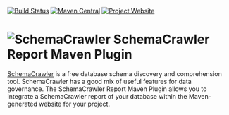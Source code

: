 [![Build Status](https://travis-ci.org/sualeh/SchemaCrawler-Report-Maven-Plugin.svg?branch=master)](https://travis-ci.org/sualeh/SchemaCrawler-Report-Maven-Plugin)
[![Maven Central](https://img.shields.io/maven-central/v/us.fatehi/schemacrawler.svg)](http://search.maven.org/#search%7Cga%7C1%7Cg%3Aus.fatehi%20schemacrawler)
[![Project Website](https://img.shields.io/badge/project--website-schemacrawler-ff69b4.svg)](http://sualeh.github.io/SchemaCrawler-Report-Maven-Plugin)

# ![SchemaCrawler](https://github.com/sualeh/SchemaCrawler/blob/master/schemacrawler-site/src/site/resources/images/schemacrawler_logo.png?raw=true) SchemaCrawler Report Maven Plugin

[SchemaCrawler](http://www.SchemaCrawler.com/) is a free database schema discovery and comprehension tool. SchemaCrawler has a good mix of useful features for data governance. The SchemaCrawler Report Maven Plugin allows you to integrate a SchemaCrawler report of your database within the Maven-generated website for your project.
